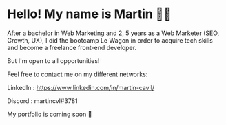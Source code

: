 # Hello! My name is Martin 👨‍💻

After a bachelor in Web Marketing and 2, 5 years as a Web Marketer (SEO, Growth, UX), I did the bootcamp Le Wagon in order to acquire tech skills and become a freelance front-end developer.

But I'm open to all opportunities!

Feel free to contact me on my different networks: 

LinkedIn : https://www.linkedin.com/in/martin-cavil/

Discord : martincvl#3781

My portfolio is coming soon 👀
